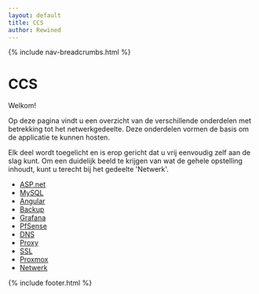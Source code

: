 ```yaml
---
layout: default
title: CCS
author: Rewined 
---
```


{% include nav-breadcrumbs.html %}


# CCS

Welkom!

Op deze pagina vindt u een overzicht van de verschillende onderdelen met betrekking tot het netwerkgedeelte. Deze onderdelen vormen de basis om de applicatie te kunnen hosten. 

Elk deel wordt toegelicht en is erop gericht dat u vrij eenvoudig zelf aan de slag kunt. Om een duidelijk beeld te krijgen van wat de gehele opstelling inhoudt, kunt u terecht bij het gedeelte 'Netwerk'.

* [ASP.net](ASP_net/)
* [MySQL](MySQL)
* [Angular](Angular/)
* [Backup](Backup/)
* [Grafana](Grafana/)
* [PfSense](pfSense/)
* [DNS](DNS/)
* [Proxy](Proxy/)
* [SSL](SSL/)
* [Proxmox](Proxmox/)
* [Netwerk](Netwerk/)


{% include footer.html %}
